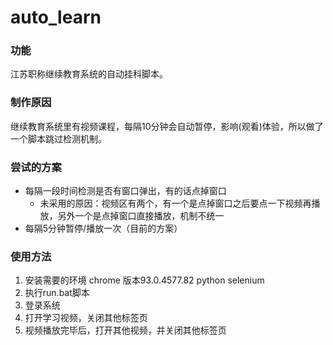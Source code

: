 # auto_learn
### 功能
江苏职称继续教育系统的自动挂科脚本。

### 制作原因
继续教育系统里有视频课程，每隔10分钟会自动暂停，影响(观看)体验，所以做了一个脚本跳过检测机制。

### 尝试的方案
* 每隔一段时间检测是否有窗口弹出，有的话点掉窗口
  * 未采用的原因：视频区有两个，有一个是点掉窗口之后要点一下视频再播放，另外一个是点掉窗口直接播放，机制不统一
* 每隔5分钟暂停/播放一次（目前的方案）

### 使用方法
1. 安装需要的环境
chrome 版本93.0.4577.82
python
selenium
2. 执行run.bat脚本
3. 登录系统
4. 打开学习视频，关闭其他标签页
5. 视频播放完毕后，打开其他视频，并关闭其他标签页
